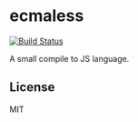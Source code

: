 # ecmaless

[![Build Status](https://travis-ci.org/farskipper/ecmaless.svg)](https://travis-ci.org/farskipper/ecmaless)

A small compile to JS language.

## License
MIT
